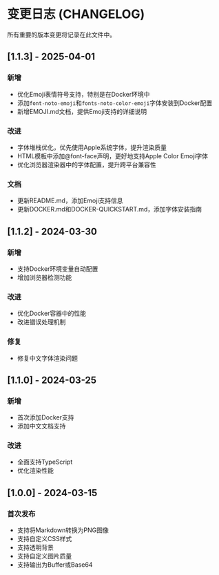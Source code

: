 # 变更日志 (CHANGELOG)

所有重要的版本变更将记录在此文件中。

## [1.1.3] - 2025-04-01

### 新增
- 优化Emoji表情符号支持，特别是在Docker环境中
- 添加`font-noto-emoji`和`fonts-noto-color-emoji`字体安装到Docker配置
- 新增EMOJI.md文档，提供Emoji支持的详细说明

### 改进
- 字体堆栈优化，优先使用Apple系统字体，提升渲染质量
- HTML模板中添加@font-face声明，更好地支持Apple Color Emoji字体
- 优化浏览器渲染器中的字体配置，提升跨平台兼容性

### 文档
- 更新README.md，添加Emoji支持信息
- 更新DOCKER.md和DOCKER-QUICKSTART.md，添加字体安装指南

## [1.1.2] - 2024-03-30

### 新增
- 支持Docker环境变量自动配置
- 增加浏览器检测功能

### 改进
- 优化Docker容器中的性能
- 改进错误处理机制

### 修复
- 修复中文字体渲染问题

## [1.1.0] - 2024-03-25

### 新增
- 首次添加Docker支持
- 添加中文文档支持

### 改进
- 全面支持TypeScript
- 优化渲染性能

## [1.0.0] - 2024-03-15

### 首次发布
- 支持将Markdown转换为PNG图像
- 支持自定义CSS样式
- 支持透明背景
- 支持自定义图片质量
- 支持输出为Buffer或Base64